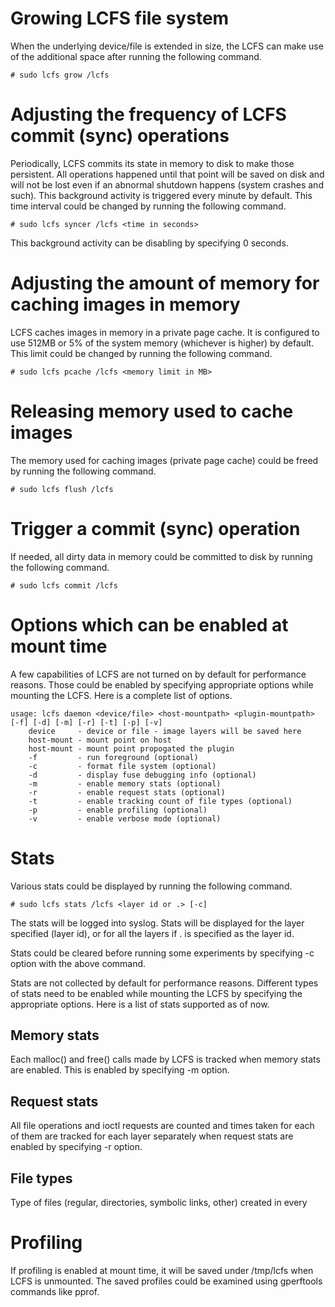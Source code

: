 # Growing LCFS file system

When the underlying device/file is extended in size, the LCFS can make use of
the additional space after running the following command.

```
# sudo lcfs grow /lcfs
```

# Adjusting the frequency of LCFS commit (sync) operations

Periodically, LCFS commits its state in memory to disk to make those
persistent.  All operations happened until that point will be saved on disk and
will not be lost even if an abnormal shutdown happens (system crashes and such).
This background activity is triggered every minute by default.  This time
interval could be changed by running the following command.

```
# sudo lcfs syncer /lcfs <time in seconds>
```

This background activity can be disabling by specifying 0 seconds.

# Adjusting the amount of memory for caching images in memory

LCFS caches images in memory in a private page cache.  It is configured to use
512MB or 5% of the system memory (whichever is higher) by default.  This limit
could be changed by running the following command.

```
# sudo lcfs pcache /lcfs <memory limit in MB>
```

# Releasing memory used to cache images

The memory used for caching images (private page cache) could be freed by
running the following command.

```
# sudo lcfs flush /lcfs
```

# Trigger a commit (sync) operation

If needed, all dirty data in memory could be committed to disk by running the
following command.


```
# sudo lcfs commit /lcfs
```

# Options which can be enabled at mount time

A few capabilities of LCFS are not turned on by default for performance
reasons.  Those could be enabled by specifying appropriate options while
mounting the LCFS.  Here is a complete list of options.


```
usage: lcfs daemon <device/file> <host-mountpath> <plugin-mountpath> [-f] [-d] [-m] [-r] [-t] [-p] [-v]
	device     - device or file - image layers will be saved here
	host-mount - mount point on host
	host-mount - mount point propogated the plugin
	-f         - run foreground (optional)
	-c         - format file system (optional)
	-d         - display fuse debugging info (optional)
	-m         - enable memory stats (optional)
	-r         - enable request stats (optional)
	-t         - enable tracking count of file types (optional)
	-p         - enable profiling (optional)
	-v         - enable verbose mode (optional)
```

# Stats

Various stats could be displayed by running the following command.

```
# sudo lcfs stats /lcfs <layer id or .> [-c]
```

The stats will be logged into syslog. Stats will be displayed for the layer
specified (layer id), or for all the layers if . is specified as the layer id.

Stats could be cleared before running some experiments by specifying -c option
with the above command.

Stats are not collected by default for performance reasons.  Different types of
stats need to be enabled while mounting the LCFS by specifying the appropriate
options.  Here is a list of stats supported as of now.

## Memory stats

Each malloc() and free() calls made by LCFS is tracked when memory stats are
enabled.  This is enabled by specifying -m option.

## Request stats

All file operations and ioctl requests are counted and times taken for each of
them are tracked for each layer separately when request stats are enabled by
specifying -r option.

## File types

Type of files (regular, directories, symbolic links, other) created in every

# Profiling

If profiling is enabled at mount time, it will be saved under /tmp/lcfs when
LCFS is unmounted.  The saved profiles could be examined using gperftools
commands like pprof.
